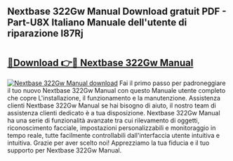 ## Nextbase 322Gw Manual Download gratuit PDF - Part-U8X Italiano Manuale dell'utente di riparazione I87Rj

# <h2><a href="http://dfb0k40.blite.top/?on=Nextbase+322Gw+Manual">🔗Download 👉🔴 Nextbase 322Gw Manual</a></h2>

[![Nextbase 322Gw Manual download](https://i.imgur.com/lujVjoI.png)](http://dfb0k40.blite.top/?on=Nextbase+322Gw+Manual)
Fai il primo passo per padroneggiare il tuo nuovo Nextbase 322Gw Manual con questo Manuale utente completo che copre L'installazione, il funzionamento e la manutenzione. Assistenza clienti Nextbase 322Gw Manual se hai bisogno di aiuto, il nostro team di assistenza clienti dedicato è a tua disposizione. Nextbase 322Gw Manual ha una serie di funzionalità avanzate tra cui rilevamento di oggetti, riconoscimento facciale, impostazioni personalizzabili e monitoraggio in tempo reale, tutte facilmente controllabili dall'interfaccia utente intuitiva e intuitiva. Grazie per aver scelto noi! Apprezziamo la tua fiducia e il tuo supporto per Nextbase 322Gw Manual.
